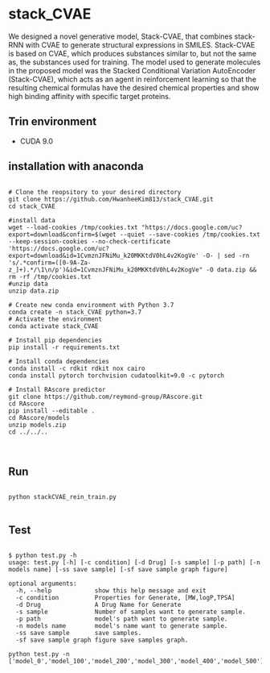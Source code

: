 stack_CVAE
=============

We designed a novel generative model, Stack-CVAE, that combines stack-RNN with CVAE to generate structural expressions in SMILES. Stack-CVAE is based on CVAE, which produces substances similar to, but not the same as, the substances used for training. The model used to generate molecules in the proposed model was the Stacked Conditional Variation AutoEncoder (Stack-CVAE), which acts as an agent in reinforcement learning so that the resulting chemical formulas have the desired chemical properties and show high binding affinity with specific target proteins.

Trin environment
-----
 - CUDA 9.0
 
installation with anaconda
-------------

<pre>
<code>
# Clone the reopsitory to your desired directory
git clone https://github.com/HwanheeKim813/stack_CVAE.git
cd stack_CVAE

#install data
wget --load-cookies /tmp/cookies.txt "https://docs.google.com/uc?export=download&confirm=$(wget --quiet --save-cookies /tmp/cookies.txt --keep-session-cookies --no-check-certificate 'https://docs.google.com/uc?export=download&id=1CvmznJFNiMu_k20MKKtdV0hL4v2KogVe' -O- | sed -rn 's/.*confirm=([0-9A-Za-z_]+).*/\1\n/p')&id=1CvmznJFNiMu_k20MKKtdV0hL4v2KogVe" -O data.zip && rm -rf /tmp/cookies.txt
#unzip data
unzip data.zip

# Create new conda environment with Python 3.7
conda create -n stack_CVAE python=3.7
# Activate the environment
conda activate stack_CVAE

# Install pip dependencies
pip install -r requirements.txt

# Install conda dependencies
conda install -c rdkit rdkit nox cairo
conda install pytorch torchvision cudatoolkit=9.0 -c pytorch

# Install RAscore predictor
git clone https://github.com/reymond-group/RAscore.git
cd RAscore
pip install --editable .
cd RAscore/models
unzip models.zip
cd ../../..

</code>
</pre>

Run
-------------
<pre>
<code>
python stackCVAE_rein_train.py
</code>
</pre>

Test
-------------
<pre>
<code>
$ python test.py -h
usage: test.py [-h] [-c condition] [-d Drug] [-s sample] [-p path] [-n models name] [-ss save sample] [-sf save sample graph figure]

optional arguments:
  -h, --help            show this help message and exit
  -c condition          Properties for Generate, [MW,logP,TPSA]
  -d Drug               A Drug Name for Generate
  -s sample             Number of samples want to generate sample.
  -p path               model's path want to generate sample.
  -n models name        model's name want to generate sample.
  -ss save sample       save samples.
  -sf save sample graph figure save samples graph.

python test.py -n ['model_0','model_100','model_200','model_300','model_400','model_500']
</code>
</pre>

